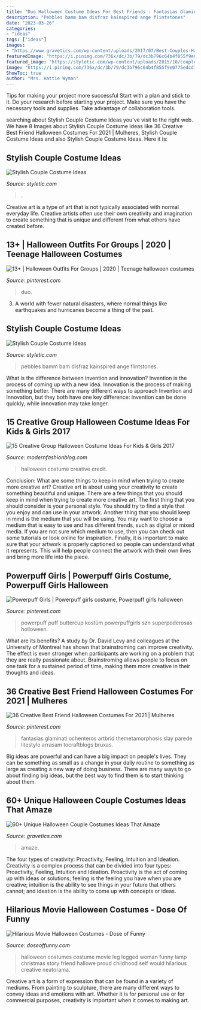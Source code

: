```yaml
---
title: "Duo Halloween Costume Ideas For Best Friends : Fantasias Glaminati Ochenteros Artbrid Themetamorphosis Slay Parede Litestylo Arrasam Tocraftblogs Bruxas"
description: "Pebbles bamm bam disfraz kainspired ange flintstones"
date: "2023-03-26"
categories:
- "ideas"
tags: ["ideas"]
images:
- "https://www.gravetics.com/wp-content/uploads/2017/07/Best-Couples-Halloween-Costumes.jpg"
featuredImage: "https://i.pinimg.com/736x/dc/3b/79/dc3b796c64b4f855f9e0775edcd1cc45.jpg"
featured_image: "https://styletic.com/wp-content/uploads/2015/10/couple-costume-ideas/14-couple-costume-ideas.jpg"
image: "https://i.pinimg.com/736x/dc/3b/79/dc3b796c64b4f855f9e0775edcd1cc45.jpg"
ShowToc: true
author: "Mrs. Hattie Wyman"
---
```



Tips for making your project more successful
Start with a plan and stick to it.
Do your research before starting your project.
Make sure you have the necessary tools and supplies.
Take advantage of collaboration tools.

	

		
searching about Stylish Couple Costume Ideas you've visit to the right web. We have 8 Images about Stylish Couple Costume Ideas like 36 Creative Best Friend Halloween Costumes For 2021 | Mulheres, Stylish Couple Costume Ideas and also Stylish Couple Costume Ideas. Here it is:
		
    
## Stylish Couple Costume Ideas

<img loading=lazy src="https://styletic.com/wp-content/uploads/2015/10/couple-costume-ideas/14-couple-costume-ideas.jpg" onerror="this.onerror=null;this.src='https://tse3.mm.bing.net/th?id=OIP.5eWxGIdwOPKB9GWIwHUfMAHaJ4&amp;pid=15.1';" alt="Stylish Couple Costume Ideas">

_Source: styletic.com_

>. 

	

Creative art is a type of art that is not typically associated with normal everyday life. Creative artists often use their own creativity and imagination to create something that is unique and different from what others have created before.

    
## 13+ | Halloween Outfits For Groups | 2020 | Teenage Halloween Costumes

<img loading=lazy src="https://i.pinimg.com/736x/dc/3b/79/dc3b796c64b4f855f9e0775edcd1cc45.jpg" onerror="this.onerror=null;this.src='https://tse2.mm.bing.net/th?id=OIP.9BzB81K_Li3e2dKCxpS02AHaH-&amp;pid=15.1';" alt="13+ | Halloween Outfits For Groups | 2020 | Teenage halloween costumes">

_Source: pinterest.com_

>duo. 

	

3. A world with fewer natural disasters, where normal things like earthquakes and hurricanes become a thing of the past. 

    
## Stylish Couple Costume Ideas

<img loading=lazy src="https://styletic.com/wp-content/uploads/2015/10/couple-costume-ideas/8-couple-costume-ideas.jpg" onerror="this.onerror=null;this.src='https://tse1.mm.bing.net/th?id=OIP.C2FDYbxBUl2wImfs6Y0F1AHaJ7&amp;pid=15.1';" alt="Stylish Couple Costume Ideas">

_Source: styletic.com_

>pebbles bamm bam disfraz kainspired ange flintstones. 

	

What is the difference between invention and innovation?
Invention is the process of coming up with a new idea. Innovation is the process of making something better. There are many different ways to approach Invention and Innovation, but they both have one key difference: invention can be done quickly, while innovation may take longer.

    
## 15 Creative Group Halloween Costume Ideas For Kids &amp; Girls 2017

<img loading=lazy src="http://modernfashionblog.com/wp-content/uploads/2017/08/15-Creative-Group-Halloween-Costume-Ideas-For-Kids-Girls-2017-11.jpg" onerror="this.onerror=null;this.src='https://tse1.mm.bing.net/th?id=OIP.f2iW82ir4PQGeB6jcZ8-eAAAAA&amp;pid=15.1';" alt="15 Creative Group Halloween Costume Ideas For Kids &amp; Girls 2017">

_Source: modernfashionblog.com_

>halloween costume creative credit. 

	

Conclusion: What are some things to keep in mind when trying to create more creative art?
Creative art is about using your creativity to create something beautiful and unique. There are a few things that you should keep in mind when trying to create more creative art. The first thing that you should consider is your personal style. You should try to find a style that you enjoy and can use in your artwork. Another thing that you should keep in mind is the medium that you will be using. You may want to choose a medium that is easy to use and has different trends, such as digital or mixed media. If you are not sure which medium to use, then you can check out some tutorials or look online for inspiration. Finally, it is important to make sure that your artwork is properly captioned so people can understand what it represents. This will help people connect the artwork with their own lives and bring more life into the piece.

    
## Powerpuff Girls | Powerpuff Girls Costume, Powerpuff Girls Halloween

<img loading=lazy src="https://i.pinimg.com/736x/a3/7b/76/a37b768f42bc2652dc8998e5d597d53d.jpg" onerror="this.onerror=null;this.src='https://tse3.mm.bing.net/th?id=OIP.eX20WInzj7tu4uUtV9TdVAHaJ3&amp;pid=15.1';" alt="Powerpuff Girls | Powerpuff girls costume, Powerpuff girls halloween">

_Source: pinterest.com_

>powerpuff puff buttercup kostüm powerpuffgirls szn superpoderosas holloween. 

	

What are its benefits?
A study by Dr. David Levy and colleagues at the University of Montreal has shown that brainstroming can improve creativity. The effect is even stronger when participants are working on a problem that they are really passionate about. Brainstroming allows people to focus on one task for a sustained period of time, making them more creative in their thoughts and ideas.

    
## 36 Creative Best Friend Halloween Costumes For 2021 | Mulheres

<img loading=lazy src="https://i.pinimg.com/736x/14/9e/24/149e2463b0bd3e5cec0b77b63c5933b1.jpg" onerror="this.onerror=null;this.src='https://tse3.mm.bing.net/th?id=OIP.3mFeV1IMijUU3nnX-6MQwQHaLG&amp;pid=15.1';" alt="36 Creative Best Friend Halloween Costumes For 2021 | Mulheres">

_Source: pinterest.com_

>fantasias glaminati ochenteros artbrid themetamorphosis slay parede litestylo arrasam tocraftblogs bruxas. 

	

Big ideas are powerful and can have a big impact on people's lives. They can be something as small as a change in your daily routine to something as large as creating a new way of doing business. There are many ways to go about finding big ideas, but the best way to find them is to start thinking about them.

    
## 60+ Unique Halloween Couple Costumes Ideas That Amaze

<img loading=lazy src="https://www.gravetics.com/wp-content/uploads/2017/07/Best-Couples-Halloween-Costumes.jpg" onerror="this.onerror=null;this.src='https://tse1.mm.bing.net/th?id=OIP.E8-37tenHOZZc3BKIJIzDQHaNK&amp;pid=15.1';" alt="60+ Unique Halloween Couple Costumes Ideas That Amaze">

_Source: gravetics.com_

>amaze. 

	

The four types of creativity: Proactivity, Feeling, Intuition and Ideation.
Creativity is a complex process that can be divided into four types: Proactivity, Feeling, Intuition and Ideation. Proactivity is the act of coming up with ideas or solutions; feeling is the feeling you have when you are creative; intuition is the ability to see things in your future that others cannot; and ideation is the ability to come up with concepts or ideas.

    
## Hilarious Movie Halloween Costumes - Dose Of Funny

<img loading=lazy src="https://www.doseoffunny.com/wp-content/uploads/2014/09/movie-halloween-costumes-funny-1.jpg" onerror="this.onerror=null;this.src='https://tse4.mm.bing.net/th?id=OIP.fjzTKMWlAN8Su0RdkVhDzgHaMY&amp;pid=15.1';" alt="Hilarious Movie Halloween Costumes - Dose of Funny">

_Source: doseoffunny.com_

>halloween costumes costume movie leg legged woman funny lamp christmas story friend hallowe proud childhood self would hilarious creative neatorama. 

	

Creative art is a form of expression that can be found in a variety of mediums. From painting to sculpture, there are many different ways to convey ideas and emotions with art. Whether it is for personal use or for commercial purposes, creativity is important when it comes to making art.

